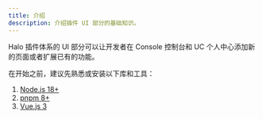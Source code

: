 ```yaml
---
title: 介绍
description: 介绍插件 UI 部分的基础知识。
---
```


Halo 插件体系的 UI 部分可以让开发者在 Console 控制台和 UC 个人中心添加新的页面或者扩展已有的功能。

在开始之前，建议先熟悉或安装以下库和工具：

1. [Node.js 18+](https://nodejs.org)
2. [pnpm 8+](https://pnpm.io)
3. [Vue.js 3](https://vuejs.org)
